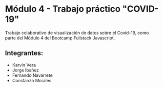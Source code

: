 # Módulo 4 - Trabajo práctico "COVID-19"

Trabajo colaborativo de visualización de datos sobre el Covid-19, como parte del Módulo 4 del Bootcamp Fullstack Javascript.

## Integrantes:
* Karvin Vera
* Jorge Ibañez
* Fernando Navarrete
* Constanza Morales
